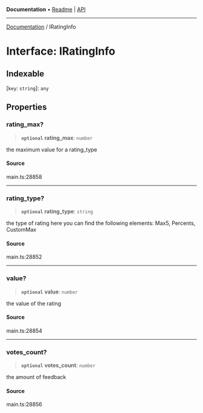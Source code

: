 **Documentation** • [Readme](../README.md) \| [API](../globals.md)

***

[Documentation](../README.md) / IRatingInfo

# Interface: IRatingInfo

## Indexable

 \[`key`: `string`\]: `any`

## Properties

### rating\_max?

> **`optional`** **rating\_max**: `number`

the maximum value for a rating_type

#### Source

main.ts:28858

***

### rating\_type?

> **`optional`** **rating\_type**: `string`

the type of rating
here you can find the following elements: Max5, Percents, CustomMax

#### Source

main.ts:28852

***

### value?

> **`optional`** **value**: `number`

the value of the rating

#### Source

main.ts:28854

***

### votes\_count?

> **`optional`** **votes\_count**: `number`

the amount of feedback

#### Source

main.ts:28856
